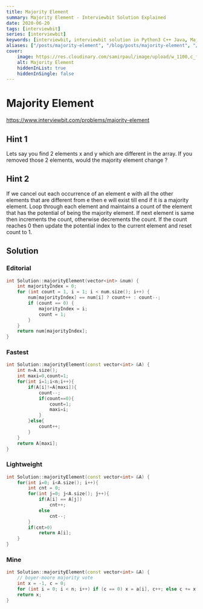 ```yaml
---
title: Majority Element
summary: Majority Element - Interviewbit Solution Explained
date: 2020-06-20
tags: [interviewbit]
series: [interviewbit]
keywords: [interviewbit, interviewbit solution in Python3 C++ Java, Majority Element solution]
aliases: ["/posts/majority-element", "/blog/posts/majority-element", "/majority-element"]
cover:
    image: https://res.cloudinary.com/samirpaul/image/upload/w_1100,c_fit,co_rgb:FFFFFF,l_text:Arial_70_bold:Majority Element - Solution Explained/problem-solving.webp
    alt: Majority Element
    hiddenInList: true
    hiddenInSingle: false
---
```


# Majority Element

https://www.interviewbit.com/problems/majority-element




## Hint 1

Lets say you find 2 elements x and y which are different in the array.
If you removed those 2 elements, would the majority element change ?

## Hint 2

If we cancel out each occurrence of an element e with all the other elements
that are different from e then e will exist till end if it is a majority element.
Loop through each element and maintains a count of the element that has the potential
of being the majority element. If next element is same then increments the count,
otherwise decrements the count. If the count reaches 0 then update the potential
index to the current element and reset count to 1.


## Solution

### Editorial
```cpp
int Solution::majorityElement(vector<int> &num) {
    int majorityIndex = 0;
    for (int count = 1, i = 1; i < num.size(); i++) {
        num[majorityIndex] == num[i] ? count++ : count--;
        if (count == 0) {
            majorityIndex = i;
            count = 1;
        }
    }
    return num[majorityIndex];
}

```
### Fastest
```cpp
int Solution::majorityElement(const vector<int> &A) {
    int n=A.size();
    int maxi=0,count=1;
    for(int i=1;i<n;i++){
        if(A[i]!=A[maxi]){
            count--;
            if(count==0){
                count=1;
                maxi=i;
            }
        }else{
            count++;
        }
    }
    return A[maxi];
}
```

### Lightweight
```cpp
int Solution::majorityElement(const vector<int> &A) {
    for(int i=0; i<A.size(); i++){
        int cnt = 0;
        for(int j=0; j<A.size(); j++){
            if(A[i] == A[j])
                cnt++;
            else
                cnt--;
        }
        if(cnt>0)
            return A[i];
    }
}
```

### Mine
```cpp
int Solution::majorityElement(const vector<int> &A) {
    // boyer-moore majority vote
    int x = -1, c = 0;
    for (int i = 0; i < n; i++) if (c == 0) x = a[i], c++; else c += x == a[i] ? 1 : -1;
    return x;
}

```